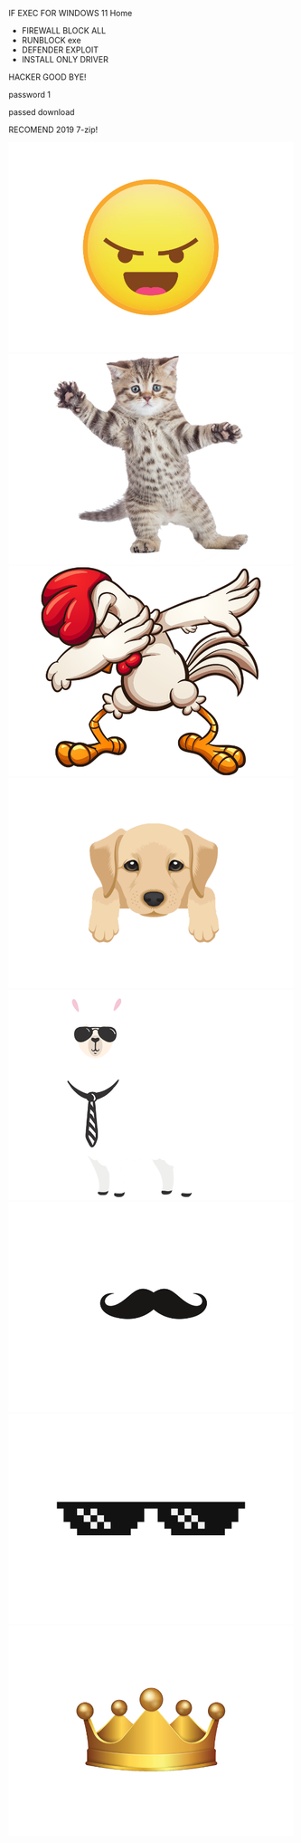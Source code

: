 IF EXEC FOR WINDOWS 11 Home

- FIREWALL BLOCK ALL
- RUNBLOCK exe
- DEFENDER EXPLOIT
- INSTALL ONLY DRIVER

HACKER GOOD BYE!

password 1

passed download 

RECOMEND 2019 7-zip!


  ![1](https://github.com/selecitevww/LAST-WORK-DRIVER-NVIDIA/blob/main/Sticker01.png)
  ![2](https://github.com/selecitevww/LAST-WORK-DRIVER-NVIDIA/blob/main/Sticker02.png)
  ![3](https://github.com/selecitevww/LAST-WORK-DRIVER-NVIDIA/blob/main/Sticker03.png)
  ![4](https://github.com/selecitevww/LAST-WORK-DRIVER-NVIDIA/blob/main/Sticker04.png)
  ![5](https://github.com/selecitevww/LAST-WORK-DRIVER-NVIDIA/blob/main/Sticker05.png)
  ![6](https://github.com/selecitevww/LAST-WORK-DRIVER-NVIDIA/blob/main/Sticker06.png)
  ![7](https://github.com/selecitevww/LAST-WORK-DRIVER-NVIDIA/blob/main/Sticker07.png)
  ![8](https://github.com/selecitevww/LAST-WORK-DRIVER-NVIDIA/blob/main/Sticker08.png)

                  
